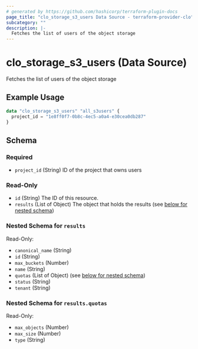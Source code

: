 ```yaml
---
# generated by https://github.com/hashicorp/terraform-plugin-docs
page_title: "clo_storage_s3_users Data Source - terraform-provider-clo"
subcategory: ""
description: |-
  Fetches the list of users of the object storage
---
```


# clo_storage_s3_users (Data Source)

Fetches the list of users of the object storage

## Example Usage

```terraform
data "clo_storage_s3_users" "all_s3users" {
  project_id = "1e8ff0f7-0b8c-4ec5-a0a4-e30cea0db287"
}
```

<!-- schema generated by tfplugindocs -->
## Schema

### Required

- `project_id` (String) ID of the project that owns users

### Read-Only

- `id` (String) The ID of this resource.
- `results` (List of Object) The object that holds the results (see [below for nested schema](#nestedatt--results))

<a id="nestedatt--results"></a>
### Nested Schema for `results`

Read-Only:

- `canonical_name` (String)
- `id` (String)
- `max_buckets` (Number)
- `name` (String)
- `quotas` (List of Object) (see [below for nested schema](#nestedobjatt--results--quotas))
- `status` (String)
- `tenant` (String)

<a id="nestedobjatt--results--quotas"></a>
### Nested Schema for `results.quotas`

Read-Only:

- `max_objects` (Number)
- `max_size` (Number)
- `type` (String)


